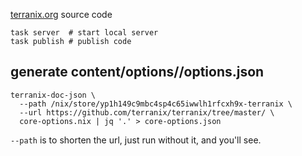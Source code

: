 [terranix.org](https://terranix.org) source code

```
task server  # start local server
task publish # publish code
```

## generate content/options/<module>/options.json

```shell
terranix-doc-json \
  --path /nix/store/yp1h149c9mbc4sp4c65iwwlh1rfcxh9x-terranix \
  --url https://github.com/terranix/terranix/tree/master/ \
  core-options.nix | jq '.' > core-options.json
```

`--path` is to shorten the url, just run without it, and you'll see.
